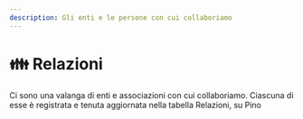 ```yaml
---
description: Gli enti e le persone con cui collaboriamo
---
```


# 👪 Relazioni

Ci sono una valanga di enti e associazioni con cui collaboriamo. Ciascuna di esse è registrata e tenuta aggiornata nella tabella Relazioni, su Pino
